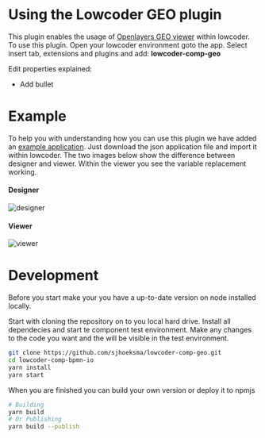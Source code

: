 # Using the Lowcoder GEO plugin

This plugin enables the usage of [Openlayers GEO viewer](https://openlayers.org/) within lowcoder. To use this plugin. Open your lowcoder environment goto the app. Select insert tab, extensions and plugins and add: **lowcoder-comp-geo**

Edit properties explained:
* Add bullet


# Example
To help you with understanding how you can use this plugin we have added an [example application](https://github.com/sjhoeksma/lowcoder-comp-geo/blob/main/examples/lowcoder-comp-geo.json?raw=true). Just download the json application file and import it within lowcoder. The two images below show the difference between designer and viewer. Within the viewer you see the variable replacement working. 

#### Designer 
![designer](https://github.com/sjhoeksma/lowcoder-comp-geo/blob/main/images/designer-example.png?raw=true)

#### Viewer
![viewer](https://github.com/sjhoeksma/lowcoder-comp-geo/blob/main/images/viewer-example.png?raw=true)

# Development

Before you start make your you have a up-to-date version on node installed locally.

Start with cloning the repository on to you local hard drive. Install all dependecies and start te component test environment. Make any changes to the code you want and the will be visible in the test environment. 

```bash
git clone https://github.com/sjhoeksma/lowcoder-comp-geo.git
cd lowcoder-comp-bpmn-io
yarn install
yarn start
```

When you are finished you can build your own version or deploy it to npmjs

```bash
# Building
yarn build 
# Or Publishing
yarn build --publish
```